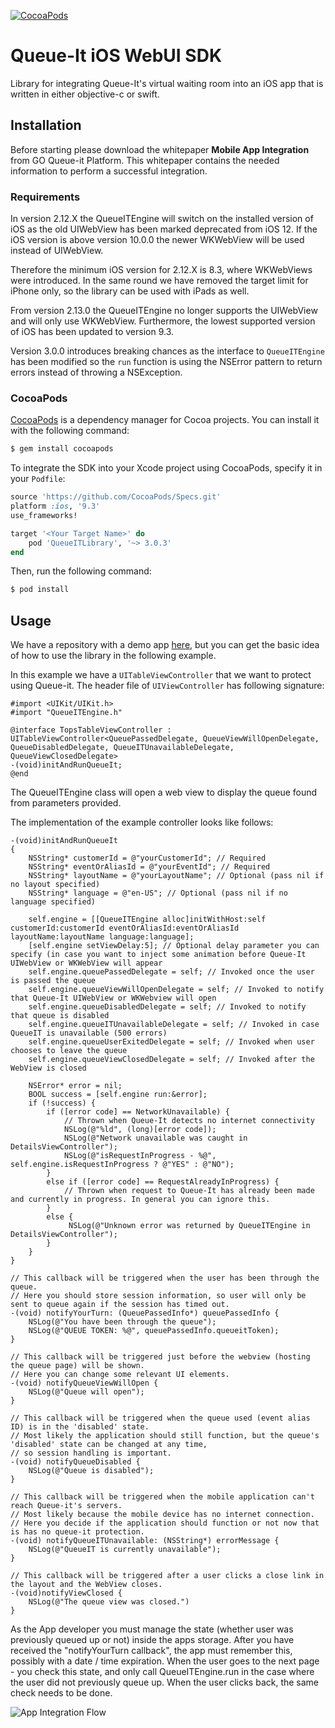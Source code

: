 [![CocoaPods](https://img.shields.io/cocoapods/v/QueueITLibrary.svg)](https://cocoapods.org/pods/QueueITLibrary)

# Queue-It iOS WebUI SDK

Library for integrating Queue-It's virtual waiting room into an iOS app that is written in either objective-c or swift.

## Installation

Before starting please download the whitepaper **Mobile App Integration** from GO Queue-it Platform.
This whitepaper contains the needed information to perform a successful integration.

### Requirements
In version 2.12.X the QueueITEngine will switch on the installed version of iOS as the old UIWebView has been marked deprecated from iOS 12. If the iOS version is above version 10.0.0 the newer WKWebView will be used instead of UIWebView.

Therefore the minimum iOS version for 2.12.X is 8.3, where WKWebViews were introduced. In the same round we have removed the target limit for iPhone only, so the library can be used with iPads as well.

From version 2.13.0 the QueueITEngine no longer supports the UIWebView and will only use WKWebView. Furthermore, the lowest supported version of iOS has been updated to version 9.3.

Version 3.0.0 introduces breaking chances as the interface to `QueueITEngine` has been modified so the `run` function is using the NSError pattern to return errors instead of throwing a NSException.

### CocoaPods

[CocoaPods](http://cocoapods.org) is a dependency manager for Cocoa projects. You can install it with the following command:

```bash
$ gem install cocoapods
```

To integrate the SDK into your Xcode project using CocoaPods, specify it in your `Podfile`:

```ruby
source 'https://github.com/CocoaPods/Specs.git'
platform :ios, '9.3'
use_frameworks!

target '<Your Target Name>' do
    pod 'QueueITLibrary', '~> 3.0.3'
end
```

Then, run the following command:

```bash
$ pod install
```

## Usage

We have a repository with a demo app [here](https://github.com/queueit/ios-demo-app "iOS demo app"), but you can get the basic idea of how to use the library in the following example.

In this example we have a `UITableViewController` that we want to protect using Queue-it. The header file of `UIViewController` has following signature:

```objc
#import <UIKit/UIKit.h>
#import "QueueITEngine.h"

@interface TopsTableViewController : UITableViewController<QueuePassedDelegate, QueueViewWillOpenDelegate, QueueDisabledDelegate, QueueITUnavailableDelegate, QueueViewClosedDelegate>
-(void)initAndRunQueueIt;
@end
```

The QueueITEngine class will open a web view to display the queue found from parameters provided.

The implementation of the example controller looks like follows:

```objc
-(void)initAndRunQueueIt
{
    NSString* customerId = @"yourCustomerId"; // Required
    NSString* eventOrAliasId = @"yourEventId"; // Required
    NSString* layoutName = @"yourLayoutName"; // Optional (pass nil if no layout specified)
    NSString* language = @"en-US"; // Optional (pass nil if no language specified)

    self.engine = [[QueueITEngine alloc]initWithHost:self customerId:customerId eventOrAliasId:eventOrAliasId layoutName:layoutName language:language];
    [self.engine setViewDelay:5]; // Optional delay parameter you can specify (in case you want to inject some animation before Queue-It UIWebView or WKWebView will appear
    self.engine.queuePassedDelegate = self; // Invoked once the user is passed the queue
    self.engine.queueViewWillOpenDelegate = self; // Invoked to notify that Queue-It UIWebView or WKWebview will open
    self.engine.queueDisabledDelegate = self; // Invoked to notify that queue is disabled
    self.engine.queueITUnavailableDelegate = self; // Invoked in case QueueIT is unavailable (500 errors)
    self.engine.queueUserExitedDelegate = self; // Invoked when user chooses to leave the queue
    self.engine.queueViewClosedDelegate = self; // Invoked after the WebView is closed
    
    NSError* error = nil;
    BOOL success = [self.engine run:&error];
    if (!success) {
        if ([error code] == NetworkUnavailable) {
            // Thrown when Queue-It detects no internet connectivity
            NSLog(@"%ld", (long)[error code]);
            NSLog(@"Network unavailable was caught in DetailsViewController");
            NSLog(@"isRequestInProgress - %@", self.engine.isRequestInProgress ? @"YES" : @"NO");
        }
        else if ([error code] == RequestAlreadyInProgress) {
            // Thrown when request to Queue-It has already been made and currently in progress. In general you can ignore this.
        }
        else {
             NSLog(@"Unknown error was returned by QueueITEngine in DetailsViewController");
        }
    }
}

// This callback will be triggered when the user has been through the queue.
// Here you should store session information, so user will only be sent to queue again if the session has timed out.
-(void) notifyYourTurn: (QueuePassedInfo*) queuePassedInfo {
    NSLog(@"You have been through the queue");
    NSLog(@"QUEUE TOKEN: %@", queuePassedInfo.queueitToken);
}

// This callback will be triggered just before the webview (hosting the queue page) will be shown.
// Here you can change some relevant UI elements.
-(void) notifyQueueViewWillOpen {
    NSLog(@"Queue will open");
}

// This callback will be triggered when the queue used (event alias ID) is in the 'disabled' state.
// Most likely the application should still function, but the queue's 'disabled' state can be changed at any time,
// so session handling is important.
-(void) notifyQueueDisabled {
    NSLog(@"Queue is disabled");
}

// This callback will be triggered when the mobile application can't reach Queue-it's servers.
// Most likely because the mobile device has no internet connection.
// Here you decide if the application should function or not now that is has no queue-it protection.
-(void) notifyQueueITUnavailable: (NSString*) errorMessage {
    NSLog(@"QueueIT is currently unavailable");
}

// This callback will be triggered after a user clicks a close link in the layout and the WebView closes.
-(void)notifyViewClosed {
    NSLog(@"The queue view was closed.")
}
```

As the App developer you must manage the state (whether user was previously queued up or not) inside the apps storage.
After you have received the "notifyYourTurn callback", the app must remember this, possibly with a date / time expiration.
When the user goes to the next page - you check this state, and only call QueueITEngine.run in the case where the user did not previously queue up.
When the user clicks back, the same check needs to be done.

![App Integration Flow](https://github.com/queueit/ios-webui-sdk/blob/master/App%20integration%20flow.PNG "App Integration Flow")

